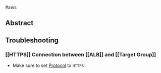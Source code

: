 #aws 
## Abstract



## Troubleshooting
### [[HTTPS]] Connection between [[ALB]] and [[Target Group]]
- Make sure to set [Protocol](https://registry.terraform.io/providers/hashicorp/aws/latest/docs/resources/lb_target_group#protocol) to ``HTTPS``